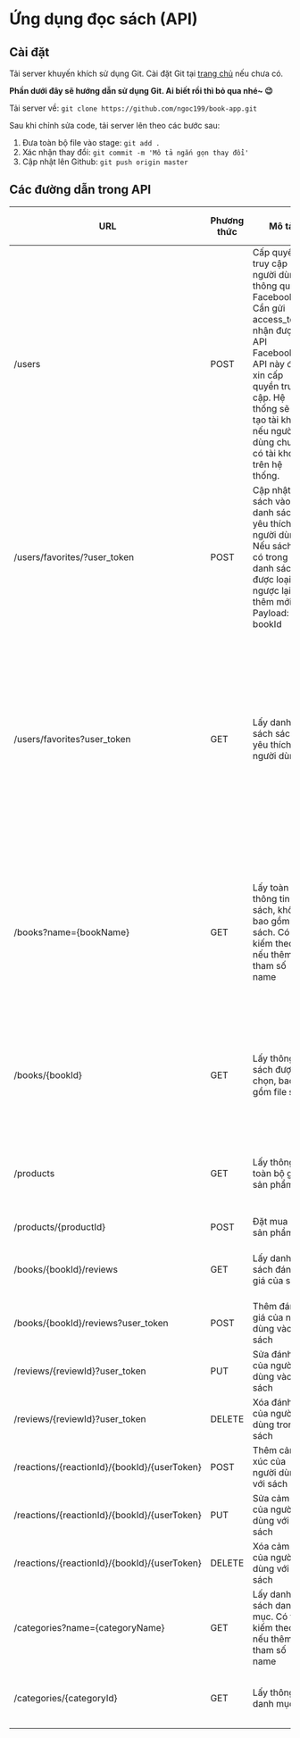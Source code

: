 # Ứng dụng đọc sách (API)
## Cài đặt
Tải server khuyến khích sử dụng Git. Cài đặt Git tại [trang chủ](https://git-scm.com/downloads) nếu chưa có.

**Phần dưới đây sẽ hướng dẫn sử dụng Git. Ai biết rồi thì bỏ qua nhé~ :wink:**

Tải server về:
`git clone https://github.com/ngoc199/book-app.git`

Sau khi chỉnh sửa code, tải server lên theo các bước sau:
1. Đưa toàn bộ file vào stage:
`git add .`
2. Xác nhận thay đổi:
`git commit -m 'Mô tả ngắn gọn thay đổi'`
3. Cập nhật lên Github:
`git push origin master`

## Các đường dẫn trong API
| URL | Phương thức | Mô tả | Trả về (dạng JSON) | Hoàn thành |
|-|-|-|-|-|
| /users| POST | Cấp quyền truy cập người dùng thông qua Facebook. Cần gửi access_token nhận được từ API Facebook lên API này để xin cấp quyền truy cập. Hệ thống sẽ tự tạo tài khoản nếu người dùng chưa có tài khoản trên hệ thống. | JWT. Cần gắn mã này vào trong phần header ở trong mỗi request yêu cầu quyền truy cập. |:white_check_mark:  |
| /users/favorites/?user_token | POST | Cập nhật sách vào danh sách yêu thích của người dùng. Nếu sách đã có trong danh sách sẽ được loại bỏ, ngược lại thêm mới. Payload: bookId | Http Status |:white_check_mark:  |
| /users/favorites?user_token | GET | Lấy danh sách sách yêu thích của người dùng | Danh sách các thông tin sách được lưu bởi người dùng gồm, tên, số lượt thích, không thích, mô tả ngắn gọn, ảnh bìa |:white_check_mark:  |
| /books?name={bookName} | GET | Lấy toàn bộ thông tin sách, không bao gồm file sách. Có tìm kiếm theo tên nếu thêm tham số name | Danh sách các thông tin sách gồm, tên, số lượt thích, không thích, mô tả ngắn gọn, ảnh bìa |:white_check_mark:  |
| /books/{bookId} | GET | Lấy thông tin sách được chọn, bao gồm file sách | Thông tin chi tiết của sách như trên bao gồm cả file sách |:white_check_mark:  |
| /products | GET | Lấy thông tin toàn bộ gói sản phẩm | Danh sách thông tin chi tiết các gói sản phẩm |:black_square_button:  |
| /products/{productId} | POST | Đặt mua gói sản phẩm | boolean |:black_square_button:  |
| /books/{bookId}/reviews | GET | Lấy danh sách đánh giá của sách | Danh sách đánh giá của sách |:white_check_mark:  |
| /books/{bookId}/reviews?user_token | POST | Thêm đánh giá của người dùng vào sách | Http Status |:white_check_mark:  |
| /reviews/{reviewId}?user_token | PUT | Sửa đánh giá của người dùng vào sách | Http Status |:white_check_mark:  |
| /reviews/{reviewId}?user_token | DELETE | Xóa đánh giá của người dùng trong sách | Http Status |:white_check_mark:  |
| /reactions/{reactionId}/{bookId}/{userToken} | POST | Thêm cảm xúc của người dùng với sách | boolean |:black_square_button:  |
| /reactions/{reactionId}/{bookId}/{userToken} | PUT | Sửa cảm xúc của người dùng với sách | boolean |:black_square_button:  |
| /reactions/{reactionId}/{bookId}/{userToken} | DELETE | Xóa cảm xúc của người dùng với sách | boolean |:black_square_button:  |
| /categories?name={categoryName} | GET | Lấy danh sách danh mục. Có tìm kiếm theo tên nếu thêm tham số name | Danh sách thông tin danh mục |:black_square_button:  |
| /categories/{categoryId} | GET | Lấy thông tin danh mục | Thông tin chi tiết danh mục |:black_square_button:  |